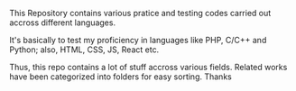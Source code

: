 This Repository contains various pratice and testing codes carried out accross different languages.

It's basically to test my proficiency in languages like PHP, C/C++ and Python; also, HTML, CSS, JS, React etc.

Thus, this repo contains a lot of stuff accross various fields. Related works have been categorized into folders for easy sorting. Thanks
